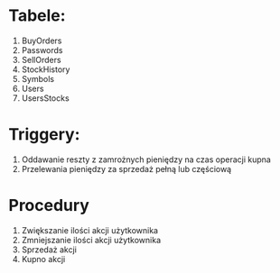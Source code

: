 # Tabele:
1. BuyOrders
2. Passwords
3. SellOrders
4. StockHistory
5. Symbols
6. Users
7. UsersStocks

# Triggery:
1. Oddawanie reszty z zamrożnych pieniędzy na czas operacji kupna
2. Przelewania pieniędzy za sprzedaż pełną lub częściową

# Procedury
1. Zwiększanie ilości akcji użytkownika
2. Zmniejszanie ilości akcji użytkownika
3. Sprzedaż akcji
4. Kupno akcji
